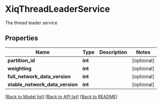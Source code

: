 # XiqThreadLeaderService

The thread leader service
## Properties
Name | Type | Description | Notes
------------ | ------------- | ------------- | -------------
**partition_id** | **int** |  | [optional] 
**weighting** | **int** |  | [optional] 
**full_network_data_version** | **int** |  | [optional] 
**stable_network_data_version** | **int** |  | [optional] 

[[Back to Model list]](../README.md#documentation-for-models) [[Back to API list]](../README.md#documentation-for-api-endpoints) [[Back to README]](../README.md)


